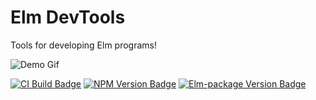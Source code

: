# Elm DevTools
Tools for developing Elm programs!

![Demo Gif](https://raw.githubusercontent.com/opvasger/elm-devtools/0.1.0/example/example.gif)

[![CI Build Badge](https://api.travis-ci.org/opvasger/elm-devtools.svg?branch=master)](https://travis-ci.org/opvasger/elm-devtools)
[![NPM Version Badge](https://img.shields.io/npm/v/elm-devtools.svg)](https://www.npmjs.com/package/elm-devtools)
[![Elm-package Version Badge](https://img.shields.io/elm-package/v/opvasger/devtools.svg)](https://package.elm-lang.org/packages/opvasger/devtools/latest/)